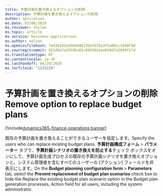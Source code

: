 ```yaml
---
title: 予算計画を置き換えるオプションの削除
description: 予算計画を置き換えるオプションの削除
author: aprilolson
ms.date: 03/06/2019
ms.reviewer: shylaw
ms.topic: article
ms.service: business-applications
ms.author: aolson
ms.openlocfilehash: 7ed40281e26b948613bbf633a3f5a60cc19d0f9d
ms.sourcegitcommit: 921dde7a25596a81c049162eee650d7a2009f17d
ms.translationtype: HT
ms.contentlocale: ja-JP
ms.lasthandoff: 04/29/2019
ms.locfileid: "1225229"
---
```

# <a name="remove-option-to-replace-budget-plans"></a><span data-ttu-id="f4b58-103">予算計画を置き換えるオプションの削除</span><span class="sxs-lookup"><span data-stu-id="f4b58-103">Remove option to replace budget plans</span></span> 
[!include[dynamics365-finance-operations banner](../includes/dynamics365-finance-operations.md)]


<span data-ttu-id="f4b58-104">既存の予算計画を置き換えることができるユーザーを指定します。</span><span class="sxs-lookup"><span data-stu-id="f4b58-104">Specify the users who can replace existing budget plans.</span></span> <span data-ttu-id="f4b58-105">**予算計画構成フォーム** > **パラメーター** タブで、**予算計画シナリオの置き換えを防止する**チェック ボックスをオンにして、予算計画生成プロセスの既存の予算計画シナリオを置き換えオプションと、システム管理者を含むすべてのユーザーの [アクション] フィールドを非表示にします。</span><span class="sxs-lookup"><span data-stu-id="f4b58-105">On the **Budget planning configuration form** > **Parameters** tab, select the **Prevent replacement of budget plan scenarios** check box to hide the Replace the existing budget plan scenario option in the Budget plan generation processes, Action field for all users, including the system administrator.</span></span>
